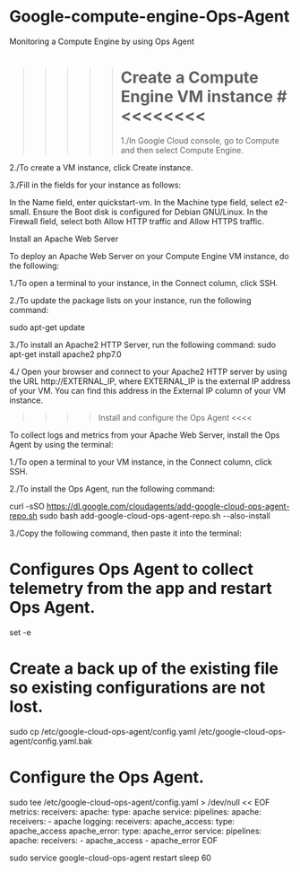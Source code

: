 # Google-compute-engine-Ops-Agent
Monitoring a Compute Engine by using Ops Agent

>>>>> # Create a Compute Engine VM instance #<<<<<<<<
>>>>> 1./In Google Cloud console, go to Compute and then select Compute Engine.

2./To create a VM instance, click Create instance.

3./Fill in the fields for your instance as follows:

In the Name field, enter quickstart-vm.
In the Machine type field, select e2-small.
Ensure the Boot disk is configured for Debian GNU/Linux.
In the Firewall field, select both Allow HTTP traffic and Allow HTTPS traffic.

Install an Apache Web Server

To deploy an Apache Web Server on your Compute Engine VM instance, do the following:

1./To open a terminal to your instance, in the Connect column, click SSH.

2./To update the package lists on your instance, run the following command:

 sudo apt-get update

3./To install an Apache2 HTTP Server, run the following command:
  sudo apt-get install apache2 php7.0

4./ Open your browser and connect to your Apache2 HTTP server by using the URL http://EXTERNAL_IP, where EXTERNAL_IP is the external IP address of your VM. You can find this address in the External IP column of your VM instance.

  >>>> Install and configure the Ops Agent <<<<

To collect logs and metrics from your Apache Web Server, install the Ops Agent by using the terminal:


1./To open a terminal to your VM instance, in the Connect column, click SSH.

2./To install the Ops Agent, run the following command:

curl -sSO https://dl.google.com/cloudagents/add-google-cloud-ops-agent-repo.sh
sudo bash add-google-cloud-ops-agent-repo.sh --also-install

3./Copy the following command, then paste it into the terminal:
# Configures Ops Agent to collect telemetry from the app and restart Ops Agent.

set -e

# Create a back up of the existing file so existing configurations are not lost.
sudo cp /etc/google-cloud-ops-agent/config.yaml /etc/google-cloud-ops-agent/config.yaml.bak

# Configure the Ops Agent.
sudo tee /etc/google-cloud-ops-agent/config.yaml > /dev/null << EOF
metrics:
  receivers:
    apache:
      type: apache
  service:
    pipelines:
      apache:
        receivers:
          - apache
logging:
  receivers:
    apache_access:
      type: apache_access
    apache_error:
      type: apache_error
  service:
    pipelines:
      apache:
        receivers:
          - apache_access
          - apache_error
EOF

sudo service google-cloud-ops-agent restart
sleep 60
